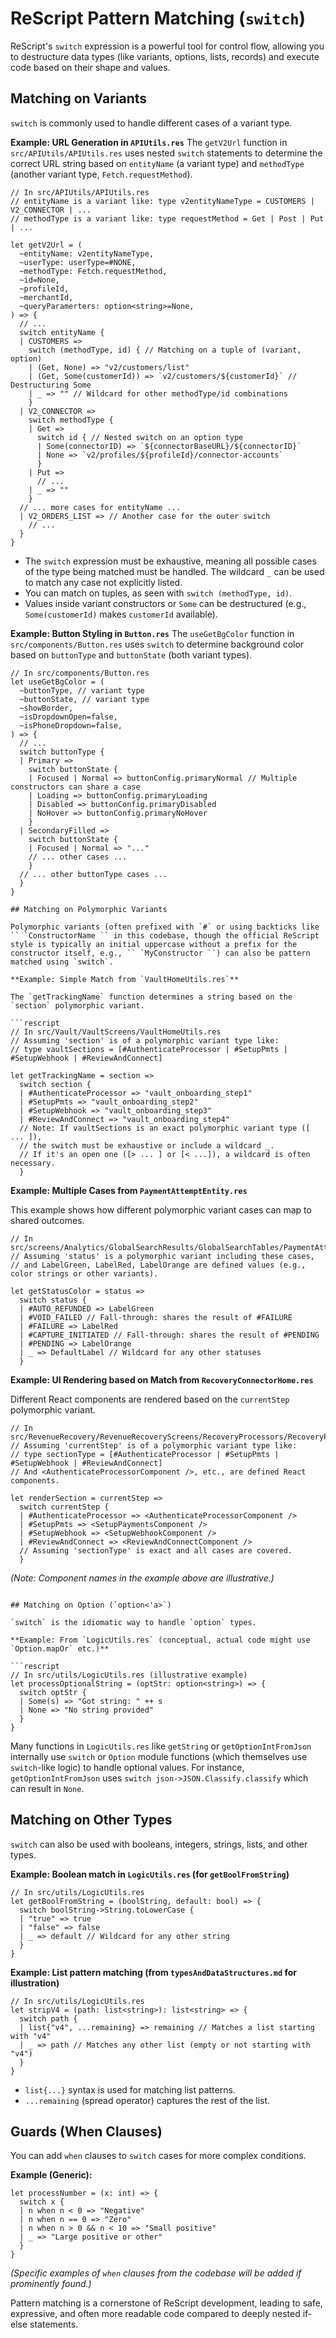 # ReScript Pattern Matching (`switch`)

ReScript's `switch` expression is a powerful tool for control flow, allowing you to destructure data types (like variants, options, lists, records) and execute code based on their shape and values.

## Matching on Variants

`switch` is commonly used to handle different cases of a variant type.

**Example: URL Generation in `APIUtils.res`**
The `getV2Url` function in `src/APIUtils/APIUtils.res` uses nested `switch` statements to determine the correct URL string based on `entityName` (a variant type) and `methodType` (another variant type, `Fetch.requestMethod`).

```rescript
// In src/APIUtils/APIUtils.res
// entityName is a variant like: type v2entityNameType = CUSTOMERS | V2_CONNECTOR | ...
// methodType is a variant like: type requestMethod = Get | Post | Put | ...

let getV2Url = (
  ~entityName: v2entityNameType,
  ~userType: userType=#NONE,
  ~methodType: Fetch.requestMethod,
  ~id=None,
  ~profileId,
  ~merchantId,
  ~queryParamerters: option<string>=None,
) => {
  // ...
  switch entityName {
  | CUSTOMERS =>
    switch (methodType, id) { // Matching on a tuple of (variant, option)
    | (Get, None) => "v2/customers/list"
    | (Get, Some(customerId)) => `v2/customers/${customerId}` // Destructuring Some
    | _ => "" // Wildcard for other methodType/id combinations
    }
  | V2_CONNECTOR =>
    switch methodType {
    | Get =>
      switch id { // Nested switch on an option type
      | Some(connectorID) => `${connectorBaseURL}/${connectorID}`
      | None => `v2/profiles/${profileId}/connector-accounts`
      }
    | Put =>
      // ...
    | _ => ""
    }
  // ... more cases for entityName ...
  | V2_ORDERS_LIST => // Another case for the outer switch
    // ...
  }
}
```

- The `switch` expression must be exhaustive, meaning all possible cases of the type being matched must be handled. The wildcard `_` can be used to match any case not explicitly listed.
- You can match on tuples, as seen with `switch (methodType, id)`.
- Values inside variant constructors or `Some` can be destructured (e.g., `Some(customerId)` makes `customerId` available).

**Example: Button Styling in `Button.res`**
The `useGetBgColor` function in `src/components/Button.res` uses `switch` to determine background color based on `buttonType` and `buttonState` (both variant types).

````rescript
// In src/components/Button.res
let useGetBgColor = (
  ~buttonType, // variant type
  ~buttonState, // variant type
  ~showBorder,
  ~isDropdownOpen=false,
  ~isPhoneDropdown=false,
) => {
  // ...
  switch buttonType {
  | Primary =>
    switch buttonState {
    | Focused | Normal => buttonConfig.primaryNormal // Multiple constructors can share a case
    | Loading => buttonConfig.primaryLoading
    | Disabled => buttonConfig.primaryDisabled
    | NoHover => buttonConfig.primaryNoHover
    }
  | SecondaryFilled =>
    switch buttonState {
    | Focused | Normal => "..."
    // ... other cases ...
    }
  // ... other buttonType cases ...
  }
}

## Matching on Polymorphic Variants

Polymorphic variants (often prefixed with `#` or using backticks like `` `ConstructorName `` in this codebase, though the official ReScript style is typically an initial uppercase without a prefix for the constructor itself, e.g., `` `MyConstructor ``) can also be pattern matched using `switch`.

**Example: Simple Match from `VaultHomeUtils.res`**

The `getTrackingName` function determines a string based on the `section` polymorphic variant.

```rescript
// In src/Vault/VaultScreens/VaultHomeUtils.res
// Assuming 'section' is of a polymorphic variant type like:
// type vaultSections = [#AuthenticateProcessor | #SetupPmts | #SetupWebhook | #ReviewAndConnect]

let getTrackingName = section =>
  switch section {
  | #AuthenticateProcessor => "vault_onboarding_step1"
  | #SetupPmts => "vault_onboarding_step2"
  | #SetupWebhook => "vault_onboarding_step3"
  | #ReviewAndConnect => "vault_onboarding_step4"
  // Note: If vaultSections is an exact polymorphic variant type ([ ... ]),
  // the switch must be exhaustive or include a wildcard _.
  // If it's an open one ([> ... ] or [< ...]), a wildcard is often necessary.
  }
````

**Example: Multiple Cases from `PaymentAttemptEntity.res`**

This example shows how different polymorphic variant cases can map to shared outcomes.

```rescript
// In src/screens/Analytics/GlobalSearchResults/GlobalSearchTables/PaymentAttempt/PaymentAttemptEntity.res
// Assuming 'status' is a polymorphic variant including these cases,
// and LabelGreen, LabelRed, LabelOrange are defined values (e.g., color strings or other variants).

let getStatusColor = status =>
  switch status {
  | #AUTO_REFUNDED => LabelGreen
  | #VOID_FAILED // Fall-through: shares the result of #FAILURE
  | #FAILURE => LabelRed
  | #CAPTURE_INITIATED // Fall-through: shares the result of #PENDING
  | #PENDING => LabelOrange
  | _ => DefaultLabel // Wildcard for any other statuses
  }
```

**Example: UI Rendering based on Match from `RecoveryConnectorHome.res`**

Different React components are rendered based on the `currentStep` polymorphic variant.

```rescript
// In src/RevenueRecovery/RevenueRecoveryScreens/RecoveryProcessors/RecoveryProcessorsPaymentProcessors/RecoveryConnectorHome.res
// Assuming 'currentStep' is of a polymorphic variant type like:
// type sectionType = [#AuthenticateProcessor | #SetupPmts | #SetupWebhook | #ReviewAndConnect]
// And <AuthenticateProcessorComponent />, etc., are defined React components.

let renderSection = currentStep =>
  switch currentStep {
  | #AuthenticateProcessor => <AuthenticateProcessorComponent />
  | #SetupPmts => <SetupPaymentsComponent />
  | #SetupWebhook => <SetupWebhookComponent />
  | #ReviewAndConnect => <ReviewAndConnectComponent />
  // Assuming 'sectionType' is exact and all cases are covered.
  }
```

_(Note: Component names in the example above are illustrative.)_

````

## Matching on Option (`option<'a>`)

`switch` is the idiomatic way to handle `option` types.

**Example: From `LogicUtils.res` (conceptual, actual code might use `Option.mapOr` etc.)**

```rescript
// In src/utils/LogicUtils.res (illustrative example)
let processOptionalString = (optStr: option<string>) => {
  switch optStr {
  | Some(s) => "Got string: " ++ s
  | None => "No string provided"
  }
}
````

Many functions in `LogicUtils.res` like `getString` or `getOptionIntFromJson` internally use `switch` or `Option` module functions (which themselves use `switch`-like logic) to handle optional values. For instance, `getOptionIntFromJson` uses `switch json->JSON.Classify.classify` which can result in `None`.

## Matching on Other Types

`switch` can also be used with booleans, integers, strings, lists, and other types.

**Example: Boolean match in `LogicUtils.res` (for `getBoolFromString`)**

```rescript
// In src/utils/LogicUtils.res
let getBoolFromString = (boolString, default: bool) => {
  switch boolString->String.toLowerCase {
  | "true" => true
  | "false" => false
  | _ => default // Wildcard for any other string
  }
}
```

**Example: List pattern matching (from `typesAndDataStructures.md` for illustration)**

```rescript
// In src/utils/LogicUtils.res
let stripV4 = (path: list<string>): list<string> => {
  switch path {
  | list{"v4", ...remaining} => remaining // Matches a list starting with "v4"
  | _ => path // Matches any other list (empty or not starting with "v4")
  }
}
```

- `list{...}` syntax is used for matching list patterns.
- `...remaining` (spread operator) captures the rest of the list.

## Guards (When Clauses)

You can add `when` clauses to `switch` cases for more complex conditions.

**Example (Generic):**

```rescript
let processNumber = (x: int) => {
  switch x {
  | n when n < 0 => "Negative"
  | n when n == 0 => "Zero"
  | n when n > 0 && n < 10 => "Small positive"
  | _ => "Large positive or other"
  }
}
```

_(Specific examples of `when` clauses from the codebase will be added if prominently found.)_

Pattern matching is a cornerstone of ReScript development, leading to safe, expressive, and often more readable code compared to deeply nested if-else statements.
